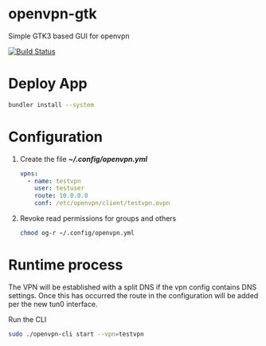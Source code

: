 # openvpn-gtk
Simple GTK3 based GUI for openvpn

[![Build Status](https://travis-ci.org/phR0ze/openvpn-gtk.svg)](https://travis-ci.org/phR0ze/openvpn-gtk)

# Deploy App
```bash
bundler install --system
```

# Configuration
1. Create the file ***~/.config/openvpn.yml***
    ```yml
    vpns:
      - name: testvpn
        user: testuser
        route: 10.0.0.0
        conf: /etc/openvpn/client/testvpn.ovpn
    ```
2. Revoke read permissions for groups and others
    ```bash
    chmod og-r ~/.config/openvpn.yml
    ```

# Runtime process
The VPN will be established with a split DNS if the vpn config contains DNS settings. Once this has
occurred the route in the configuration will be added per the new tun0 interface.

Run the CLI

```bash
sudo ./openvpn-cli start --vpn=testvpn
```
